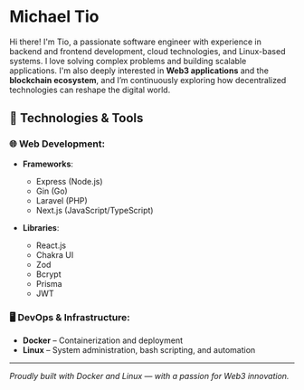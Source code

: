 # Michael Tio

Hi there! I'm Tio, a passionate software engineer with experience in backend and frontend development, cloud technologies, and Linux-based systems. I love solving complex problems and building scalable applications. I'm also deeply interested in **Web3 applications** and the **blockchain ecosystem**, and I’m continuously exploring how decentralized technologies can reshape the digital world.

## 🚀 Technologies & Tools

### 🌐 Web Development:
- **Frameworks**:
  - Express (Node.js)
  - Gin (Go)
  - Laravel (PHP)
  - Next.js (JavaScript/TypeScript)

- **Libraries**:
  - React.js  
  - Chakra UI  
  - Zod  
  - Bcrypt  
  - Prisma  
  - JWT  

### 🖥️ DevOps & Infrastructure:
- **Docker** – Containerization and deployment  
- **Linux** – System administration, bash scripting, and automation  

---

*Proudly built with Docker and Linux — with a passion for Web3 innovation.*
